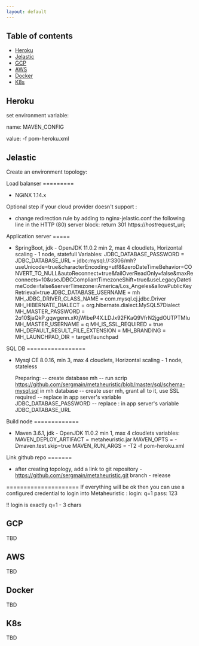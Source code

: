 ```yaml
---
layout: default
---
```


## Table of contents

- [Heroku](#heroku)
- [Jelastic](#jelastic)
- [GCP](#gcp)
- [AWS](#aws)
- [Docker](#docker)
- [K8s](#k8s)

## Heroku
set environment variable:

name:
MAVEN_CONFIG

value:
-f pom-heroku.xml


## Jelastic
Create an environment topology:

Load balanser =========
- NGiNX 1.14.x

Optional step if your cloud provider doesn't support :
- change redirection rule by adding to nginx-jelastic.conf the following line in the HTTP (80) server block:
return 301 https://$host$request_uri;


Application server =====
- SpringBoot, jdk - OpenJDK 11.0.2
  min 2, max 4 cloudlets, Horizontal scaling - 1 node, statefull
  Variables:
  JDBC_DATABASE_PASSWORD = <pass-for-db>
  JDBC_DATABASE_URL = jdbc:mysql://<ip-address>:3306/mh?useUnicode=true&characterEncoding=utf8&zeroDateTimeBehavior=CONVERT_TO_NULL&autoReconnect=true&failOverReadOnly=false&maxReconnects=10&useJDBCCompliantTimezoneShift=true&useLegacyDatetimeCode=false&serverTimezone=America/Los_Angeles&allowPublicKeyRetrieval=true
  JDBC_DATABASE_USERNAME = mh
  MH_JDBC_DRIVER_CLASS_NAME = com.mysql.cj.jdbc.Driver
  MH_HIBERNATE_DIALECT = org.hibernate.dialect.MySQL57Dialect
  MH_MASTER_PASSWORD = $2a$10$jaQkP.gqwgenn.xKtjWIbeP4X.LDJx92FKaQ9VfrN2jgdOUTPTMIu
  MH_MASTER_USERNAME = q
  MH_IS_SSL_REQUIRED = true
  MH_DEFAULT_RESULT_FILE_EXTENSION = <desired-default-extension>
  MH_BRANDING = <desired-branding-name>
  MH_LAUNCHPAD_DIR = target/launchpad


SQL DB =================
- Mysql CE 8.0.16,
  min 3, max 4 cloudlets, Horizontal scaling - 1 node, stateless

  Preparing:
  -- create database mh
  -- run scrip https://github.com/sergmain/metaheuristic/blob/master/sql/schema-mysql.sql in mh database
  -- create user mh, grant all to it, use SSL required
  -- replace <pass-for-db> in app server's variable JDBC_DATABASE_PASSWORD
  -- replace <ip-address>: in app server's variable JDBC_DATABASE_URL


Build node =============
- Maven 3.6.1, jdk - OpenJDK 11.0.2
  min 1, max 4 cloudlets
  variables:
  MAVEN_DEPLOY_ARTIFACT = metaheuristic.jar
  MAVEN_OPTS = -Dmaven.test.skip=true
  MAVEN_RUN_ARGS = -T2 -f pom-heroku.xml


Link github repo =======
- after creating topology,
  add a link to git repository - https://github.com/sergmain/metaheuristic.git
  branch - release



=====================
If everything will be ok then you can use a configured credential to login into Metaheuristic :
login: q=1
pass: 123

!! login is exactly q=1 - 3 chars


## GCP
TBD

## AWS
TBD

## Docker
TBD

## K8s
TBD

